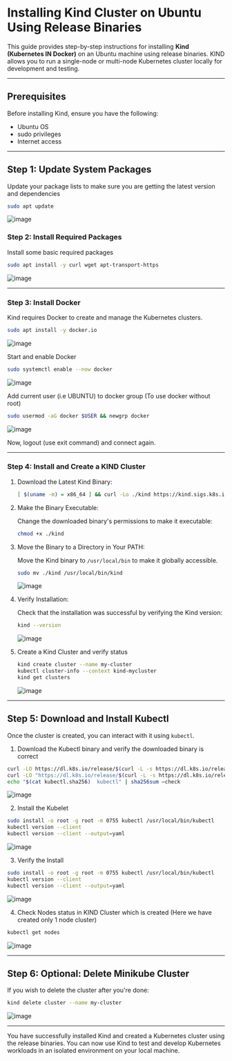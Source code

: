 
# **Installing Kind Cluster on Ubuntu Using Release Binaries**

This guide provides step-by-step instructions for installing **Kind (Kubernetes IN Docker)** on an Ubuntu machine using release binaries. KIND allows you to run a single-node or multi-node Kubernetes cluster locally for development and testing.

---

## Prerequisites
Before installing Kind, ensure you have the following:

* Ubuntu OS
* sudo privileges
* Internet access


---


## Step 1: Update System Packages

Update your package lists to make sure you are getting the latest version and dependencies

```bash
sudo apt update
```
![image](https://github.com/user-attachments/assets/67151c22-aa4a-4201-80bf-b4707514047e)


### Step 2: Install Required Packages

Install some basic required packages

```bash
sudo apt install -y curl wget apt-transport-https
```
![image](https://github.com/user-attachments/assets/5e5fa254-69b0-4122-a84e-dfb5b3eb2584)


---


### Step 3: Install Docker

Kind requires Docker to create and manage the Kubernetes clusters.

```bash
sudo apt install -y docker.io
```
![image](https://github.com/user-attachments/assets/25219b2d-afc9-43cd-b627-e7f3b862875c)


Start and enable Docker

```bash
sudo systemctl enable --now docker
```
![image](https://github.com/user-attachments/assets/f3babbb9-c599-4199-9ec7-73e52802274c)


Add current user (i.e UBUNTU) to docker group (To use docker without root)

```bash
sudo usermod -aG docker $USER && newgrp docker
```
![image](https://github.com/user-attachments/assets/d024a05a-c5a7-415a-997a-2990d8c08212)

Now, logout (use exit command) and connect again.


---


### Step 4: Install and Create a KIND Cluster

1. Download the Latest Kind Binary:

   ```bash
   [ $(uname -m) = x86_64 ] && curl -Lo ./kind https://kind.sigs.k8s.io/dl/v0.25.0/kind-linux-amd64
   ```

2. Make the Binary Executable:

   Change the downloaded binary's permissions to make it executable:

   ```bash
   chmod +x ./kind
   ```

3. Move the Binary to a Directory in Your PATH:

   Move the Kind binary to `/usr/local/bin` to make it globally accessible.

   ```bash
   sudo mv ./kind /usr/local/bin/kind
   ```
   ![image](https://github.com/user-attachments/assets/023258e7-46be-4d27-9df3-2a17007580b4)


4. Verify Installation:

   Check that the installation was successful by verifying the Kind version:

   ```bash
   kind --version
   ```
   ![image](https://github.com/user-attachments/assets/2da1b0f9-63bc-4379-a184-cc5c992b0e66)


5. Create a Kind Cluster and verify status

   ```bash
   kind create cluster --name my-cluster
   kubectl cluster-info --context kind-mycluster
   kind get clusters
   ```
   ![image](https://github.com/user-attachments/assets/05fb8365-6b95-4e14-b7cb-94802ade0031)


---


## Step 5: Download and Install Kubectl

Once the cluster is created, you can interact with it using `kubectl`.

1. Download the Kubectl binary and verify the downloaded binary is correct

```bash
curl -LO https://dl.k8s.io/release/$(curl -L -s https://dl.k8s.io/release/stable.txt)/bin/linux/amd64/kubectl
curl -LO "https://dl.k8s.io/release/$(curl -L -s https://dl.k8s.io/release/stable.txt)/bin/linux/amd64/kubectl.sha256"
echo "$(cat kubectl.sha256)  kubectl" | sha256sum –check
```
![image](https://github.com/user-attachments/assets/81856385-f5eb-4b91-b687-4586908477e5)

2. Install the Kubelet

```bash
sudo install -o root -g root -m 0755 kubectl /usr/local/bin/kubectl
kubectl version --client
kubectl version --client --output=yaml
```
![image](https://github.com/user-attachments/assets/8d67f7e3-ffca-4771-bfae-1af08a30ef31)

3. Verify the Install

```bash
sudo install -o root -g root -m 0755 kubectl /usr/local/bin/kubectl
kubectl version --client
kubectl version --client --output=yaml
```
![image](https://github.com/user-attachments/assets/24bcb960-7c20-4b84-812f-ac97a0ee2fcb)

4. Check Nodes status in KIND Cluster which is created (Here we have created only 1 node cluster)

```bash
kubectl get nodes
```
![image](https://github.com/user-attachments/assets/f526c023-e1b6-40a4-97e1-8178c2b8ac17)


---


## Step 6: Optional: Delete Minikube Cluster

If you wish to delete the cluster after you're done:

```bash
kind delete cluster --name my-cluster
```
![image](https://github.com/user-attachments/assets/9685d3a9-a751-4d27-8a16-b46d52f0266a)


---



You have successfully installed Kind and created a Kubernetes cluster using the release binaries. You can now use Kind to test and develop Kubernetes workloads in an isolated environment on your local machine.
